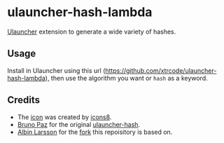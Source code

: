 # ulauncher-hash-lambda
[Ulauncher](https://ulauncher.io/) extension to generate a wide variety of hashes.

## Usage
Install in Ulauncher using this url (https://github.com/xtrcode/ulauncher-hash-lambda), then use the algorithm you want or `hash` as a keyword.
## Credits
* The [icon](https://icons8.de/icon/32367/lambda) was created by [icons8](https://icons8.de/).
* [Bruno Paz](https://github.com/brpaz) for the original [ulauncher-hash](https://github.com/brpaz/ulauncher-hash).
* [Albin Larsson](https://github.com/friday) for the [fork](https://github.com/friday/ulauncher-hash2) this repoisitory is based on.
